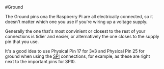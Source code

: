<!--
---
name: Ground
description: Raspberry Pi Ground Pins
pin:
  '6':
  '9':
  '14':
  '20':
  '25':
  '30':
  '34':
  '39':
-->
#Ground

The Ground pins ona the Raspberry Pi are all electrically connected, so it doesn't matter
which one you use if you're wiring up a voltage supply.

Generally the one that's most convinient or closest to the rest of your connections is tidier
and easier, or alternatively the one closes to the supply pin that you use.

It's a good idea to use Physical Pin 17 for 3v3 and Physical Pin 25 for ground when using
the [SPI](/pinout/spi) connections, for example, as these are right next to the important pins for SPI0.